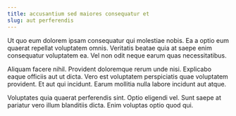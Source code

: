 ```yaml
---
title: accusantium sed maiores consequatur et
slug: aut perferendis
---
```


Ut quo eum dolorem ipsam consequatur qui molestiae nobis. Ea a optio eum quaerat repellat voluptatem omnis. Veritatis beatae quia at saepe enim consequatur voluptatem ea. Vel non odit neque earum quas necessitatibus.

Aliquam facere nihil. Provident doloremque rerum unde nisi. Explicabo eaque officiis aut ut dicta. Vero est voluptatem perspiciatis quae voluptatem provident. Et aut qui incidunt. Earum mollitia nulla labore incidunt aut atque.

Voluptates quia quaerat perferendis sint. Optio eligendi vel. Sunt saepe at pariatur vero illum blanditiis dicta. Enim voluptas optio quod qui.
